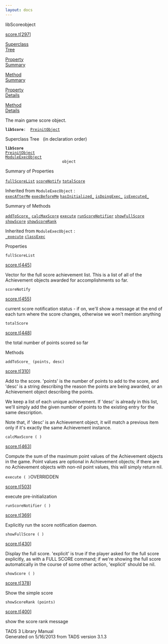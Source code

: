 ```yaml
---
layout: docs
---
```

<span class="title">libScore</span><span class="type">object</span>

[score.t](../file/score.t.html)\[[297](../source/score.t.html#297)\]

[Superclass  
Tree](#_SuperClassTree_)

[Property  
Summary](#_PropSummary_)

[Method  
Summary](#_MethodSummary_)

[Property  
Details](#_Properties_)

[Method  
Details](#_Methods_)



The main game score object.

**`libScore`**` :   `[`PreinitObject`](../object/PreinitObject.html)



<span id="_SuperClassTree_"></span>



<span class="hdln">Superclass Tree</span>   (in declaration order)



**`libScore`**  
[`PreinitObject`](../object/PreinitObject.html)  
[`ModuleExecObject`](../object/ModuleExecObject.html)  
`                         object`  
<span id="_PropSummary_"></span>



<span class="hdln">Summary of Properties</span>  



[`fullScoreList`](#fullScoreList) [`scoreNotify`](#scoreNotify) [`totalScore`](#totalScore)



Inherited from `ModuleExecObject` :  
[`execAfterMe`](../object/ModuleExecObject.html#execAfterMe) [`execBeforeMe`](../object/ModuleExecObject.html#execBeforeMe) [`hasInitialized_`](../object/ModuleExecObject.html#hasInitialized_) [`isDoingExec_`](../object/ModuleExecObject.html#isDoingExec_) [`isExecuted_`](../object/ModuleExecObject.html#isExecuted_)

<span id="_MethodSummary_"></span>



<span class="hdln">Summary of Methods</span>  



[`addToScore_`](#addToScore_) [`calcMaxScore`](#calcMaxScore) [`execute`](#execute) [`runScoreNotifier`](#runScoreNotifier) [`showFullScore`](#showFullScore) [`showScore`](#showScore) [`showScoreRank`](#showScoreRank)



Inherited from `ModuleExecObject` :  
[`_execute`](../object/ModuleExecObject.html#_execute) [`classExec`](../object/ModuleExecObject.html#classExec)

<span id="_Properties_"></span>



<span class="hdln">Properties</span>  



<span id="fullScoreList"></span>

`fullScoreList`

[score.t](../file/score.t.html)\[[445](../source/score.t.html#445)\]



Vector for the full score achievement list. This is a list of all of the
Achievement objects awarded for accomplishments so far.



<span id="scoreNotify"></span>

`scoreNotify`

[score.t](../file/score.t.html)\[[455](../source/score.t.html#455)\]



current score notification status - if on, we'll show a message at the
end of each turn where the score changes, otherwise we won't mention
anything



<span id="totalScore"></span>

`totalScore`

[score.t](../file/score.t.html)\[[448](../source/score.t.html#448)\]



the total number of points scored so far



<span id="_Methods_"></span>



<span class="hdln">Methods</span>  



<span id="addToScore_"></span>

`addToScore_ (points, desc)`

[score.t](../file/score.t.html)\[[310](../source/score.t.html#310)\]



Add to the score. 'points' is the number of points to add to the score,
and 'desc' is a string describing the reason the points are being
awarded, or an Achievement object describing the points.

We keep a list of each unique achievement. If 'desc' is already in this
list, we'll simply add the given number of points to the existing entry
for the same description.

Note that, if 'desc' is an Achievement object, it will match a previous
item only if it's exactly the same Achievement instance.



<span id="calcMaxScore"></span>

`calcMaxScore ( )`

[score.t](../file/score.t.html)\[[463](../source/score.t.html#463)\]



Compute the sum of the maximum point values of the Achievement objects
in the game. Point values are optional in Achievement objects; if there
are no Achievement objects with non-nil point values, this will simply
return nil.



<span id="execute"></span>

`execute ( )`<span class="rem">OVERRIDDEN</span>

[score.t](../file/score.t.html)\[[503](../source/score.t.html#503)\]



execute pre-initialization



<span id="runScoreNotifier"></span>

`runScoreNotifier ( )`

[score.t](../file/score.t.html)\[[369](../source/score.t.html#369)\]



Explicitly run the score notification daemon.



<span id="showFullScore"></span>

`showFullScore ( )`

[score.t](../file/score.t.html)\[[430](../source/score.t.html#430)\]



Display the full score. 'explicit' is true if the player asked for the
full score explicitly, as with a FULL SCORE command; if we're showing
the full score automatically in the course of some other action,
'explicit' should be nil.



<span id="showScore"></span>

`showScore ( )`

[score.t](../file/score.t.html)\[[378](../source/score.t.html#378)\]



Show the simple score



<span id="showScoreRank"></span>

`showScoreRank (points)`

[score.t](../file/score.t.html)\[[400](../source/score.t.html#400)\]



show the score rank message





TADS 3 Library Manual  
Generated on 5/16/2013 from TADS version 3.1.3


